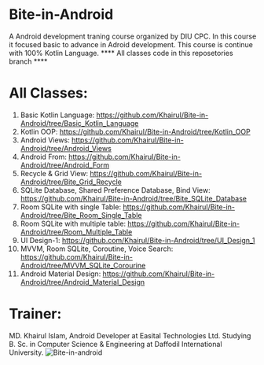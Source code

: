 # Bite-in-Android
A Android development traning course organized by DIU CPC. In this course it focused basic to advance in Adroid development. This course is continue with 100% Kotlin Language. **** All classes code in this reposetories branch ****

# All Classes:
1. Basic Kotlin Language: https://github.com/KhairuI/Bite-in-Android/tree/Basic_Kotlin_Language
2. Kotlin OOP: https://github.com/KhairuI/Bite-in-Android/tree/Kotlin_OOP
3. Android Views: https://github.com/KhairuI/Bite-in-Android/tree/Android_Views
4. Android From: https://github.com/KhairuI/Bite-in-Android/tree/Android_Form
5. Recycle & Grid View: https://github.com/KhairuI/Bite-in-Android/tree/Bite_Grid_Recycle
6. SQLite Database, Shared Preference Database, Bind View: https://github.com/KhairuI/Bite-in-Android/tree/Bite_SQLite_Database
7. Room SQLite with single Table: https://github.com/KhairuI/Bite-in-Android/tree/Bite_Room_Single_Table
8. Room SQLite with multiple table: https://github.com/KhairuI/Bite-in-Android/tree/Room_Multiple_Table
9. UI Design-1: https://github.com/KhairuI/Bite-in-Android/tree/UI_Design_1
10. MVVM, Room SQLite, Coroutine, Voice Search: https://github.com/KhairuI/Bite-in-Android/tree/MVVM_SQLite_Corourine
11. Android Material Design: https://github.com/KhairuI/Bite-in-Android/tree/Android_Material_Design
# Trainer:
MD. Khairul Islam, Android Developer at Easital Technologies Ltd. Studying B. Sc. in Computer Science & Engineering at Daffodil International University. 
![Bite-in-android](https://user-images.githubusercontent.com/48696824/111815784-437ce600-8906-11eb-983b-2fbefc4def3f.jpg)

